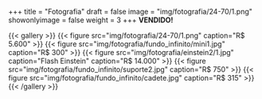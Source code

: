 +++
title = "Fotografia"
draft = false
image = "img/fotografia/24-70/1.png"
showonlyimage = false
weight = 3
+++
**VENDIDO!**
<!--more-->


{{< gallery >}}
{{< figure src="img/fotografia/24-70/1.png" caption="R$ 5.600" >}}
{{< figure src="img/fotografia/fundo_infinito/mini1.jpg" caption="R$ 300" >}}
{{< figure src="img/fotografia/einstein2/1.jpg" caption="Flash Einstein" caption="R$ 14.000" >}}
{{< figure src="img/fotografia/fundo_infinito/suporte2.jpg" caption="R$ 750" >}}
{{< figure src="img/fotografia/fundo_infinito/cadete.jpg" caption="R$ 315" >}}
{{< /gallery >}}

